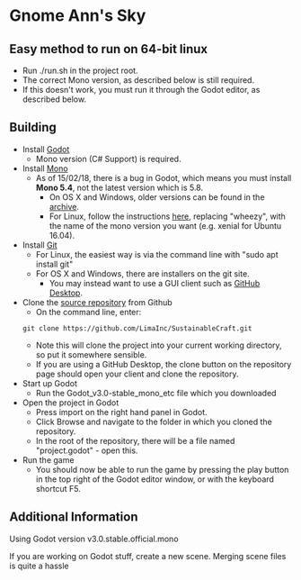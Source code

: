 # Gnome Ann's Sky

## Easy method to run on 64-bit linux
* Run ./run.sh in the project root.
* The correct Mono version, as described below is still required.
* If this doesn't work, you must run it through the Godot editor, as described below.

## Building
* Install [Godot](https://godotengine.org/download)
    * Mono version (C# Support) is required.
* Install [Mono](http://www.mono-project.com/download/stable/)
    * As of 15/02/18, there is a bug in Godot, which means you must install **Mono 5.4**, not the latest version which is 5.8.
        * On OS X and Windows, older versions can be found in the [archive](https://download.mono-project.com/archive/).
        * For Linux, follow the instructions [here](http://www.mono-project.com/docs/getting-started/install/linux/#accessing-older-releases), replacing "wheezy", with the name of the mono version you want (e.g. xenial for Ubuntu 16.04).
* Install [Git](https://git-scm.com/downloads)
    * For Linux, the easiest way is via the command line with "sudo apt install git"
    * For OS X and Windows, there are installers on the git site.
        * You may instead want to use a GUI client such as [GitHub Desktop](https://desktop.github.com/).
* Clone the [source repository](https://github.com/LimaInc/SustainableCraft) from Github
    * On the command line, enter:
    ````
    git clone https://github.com/LimaInc/SustainableCraft.git
    ````
    * Note this will clone the project into your current working directory, so put it somewhere sensible.
    * If you are using a GitHub Desktop, the clone button on the repository page should open your client and clone the repository.
* Start up Godot
    * Run the Godot_v3.0-stable_mono_etc file which you downloaded
* Open the project in Godot
    * Press import on the right hand panel in Godot.
    * Click Browse and navigate to the folder in which you cloned the repository.
    * In the root of the repository, there will be a file named "project.godot" - open this.
* Run the game
    * You should now be able to run the game by pressing the play button in the top right of the Godot editor window, or with the keyboard shortcut F5.

## Additional Information
Using Godot version v3.0.stable.official.mono

If you are working on Godot stuff, create a new scene. Merging scene files is quite a hassle
